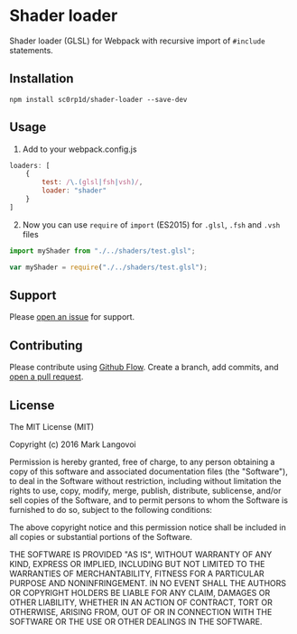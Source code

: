# Shader loader

Shader loader (GLSL) for Webpack with recursive import of `#include` statements.

## Installation

`npm install sc0rp1d/shader-loader --save-dev`

## Usage

1. Add to your webpack.config.js
```js
loaders: [
    {
        test: /\.(glsl|fsh|vsh)/,
        loader: "shader"
    }
]
```
2. Now you can use `require` of `import` (ES2015) for `.glsl`, `.fsh` and `.vsh` files
```js
import myShader from "./../shaders/test.glsl";
```
```js
var myShader = require("./../shaders/test.glsl");
```

## Support

Please [open an issue](https://github.com/sc0rp1d/shader-loader/issues/new) for support.

## Contributing

Please contribute using [Github Flow](https://guides.github.com/introduction/flow/). Create a branch, add commits, and [open a pull request](https://github.com/sc0rp1d/shader-loader/compare/).

## License

The MIT License (MIT)

Copyright (c) 2016 Mark Langovoi

Permission is hereby granted, free of charge, to any person obtaining a copy
of this software and associated documentation files (the "Software"), to deal
in the Software without restriction, including without limitation the rights
to use, copy, modify, merge, publish, distribute, sublicense, and/or sell
copies of the Software, and to permit persons to whom the Software is
furnished to do so, subject to the following conditions:

The above copyright notice and this permission notice shall be included in all
copies or substantial portions of the Software.

THE SOFTWARE IS PROVIDED "AS IS", WITHOUT WARRANTY OF ANY KIND, EXPRESS OR
IMPLIED, INCLUDING BUT NOT LIMITED TO THE WARRANTIES OF MERCHANTABILITY,
FITNESS FOR A PARTICULAR PURPOSE AND NONINFRINGEMENT. IN NO EVENT SHALL THE
AUTHORS OR COPYRIGHT HOLDERS BE LIABLE FOR ANY CLAIM, DAMAGES OR OTHER
LIABILITY, WHETHER IN AN ACTION OF CONTRACT, TORT OR OTHERWISE, ARISING FROM,
OUT OF OR IN CONNECTION WITH THE SOFTWARE OR THE USE OR OTHER DEALINGS IN THE
SOFTWARE.
